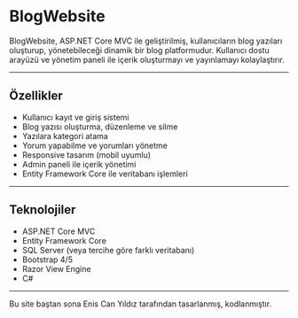 # BlogWebsite

BlogWebsite, ASP.NET Core MVC ile geliştirilmiş, kullanıcıların blog yazıları oluşturup, yönetebileceği dinamik bir blog platformudur. Kullanıcı dostu arayüzü ve yönetim paneli ile içerik oluşturmayı ve yayınlamayı kolaylaştırır.

---

## Özellikler

- Kullanıcı kayıt ve giriş sistemi  
- Blog yazısı oluşturma, düzenleme ve silme  
- Yazılara kategori atama  
- Yorum yapabilme ve yorumları yönetme  
- Responsive tasarım (mobil uyumlu)  
- Admin paneli ile içerik yönetimi  
- Entity Framework Core ile veritabanı işlemleri

---

## Teknolojiler

- ASP.NET Core MVC  
- Entity Framework Core  
- SQL Server (veya tercihe göre farklı veritabanı)  
- Bootstrap 4/5  
- Razor View Engine  
- C#

---

Bu site baştan sona Enis Can Yıldız tarafından tasarlanmış, kodlanmıştır. 

